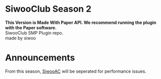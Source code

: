 # SiwooClub Season 2
**This Version is Made With Paper API. We recommend running the plugin with the Paper software.** <br>
SiwooClub SMP Plugin repo. <br>
made by siwoo

# Announcements
From this season, [SiwooAC](https://github.com/siwoolol/siwooac) will be seperated for performance issues.
